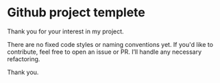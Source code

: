 # Github project templete

Thank you for your interest in my project.

There are no fixed code styles or naming conventions yet.
If you'd like to contribute, feel free to open an issue or PR.
I’ll handle any necessary refactoring.

Thank you.
